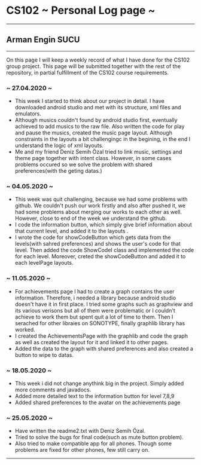 # CS102 ~ Personal Log page ~
****
## Arman Engin SUCU
****

On this page I will keep a weekly record of what I have done for the CS102 group project. This page will be submitted together with the rest of the repository, in partial fulfillment of the CS102 course requirements.

### ~ 27.04.2020 ~
+ This week I started to think about our project in detail. I have downloaded android studio and met with its structure, xml files and emulators.
+ Although musics couldn't found by android studio first, eventually achieved to add musics to the raw file. Also  written the code for play and pause the musics, created the music page layout. Although constraints in the layouts a bit challengingc in the begining, in the end I understand the logic of xml layouts.
+ Me and my friend Deniz Semih Özal tried to link music, settings and theme page together with intent class. However, in some cases problems occured so we solve the problem with shared preferences(with the geting datas.)

### ~ 04.05.2020 ~
+ This week was quit challenging, because we had some problems with github. We couldn't push our work firstly and also after pushed it, we had some problems about merging our works to each other as well. However, close to end of the week we understand the github.
+ I code the information button, which simply give brief information about that current level, and added it to the layouts .
+ I wrote the code for showCodeButton which gets data from the levels(with sahred preferences) and shows the user's code for that level. Then added the code ShowCodeI class and implemented the code for each level. Moreover, creted the showCodeButton and added it to each levelPage layouts.

### ~ 11.05.2020 ~
+ For achievements page I had to create a graph contains the user information. Therefore, i needed a library because android studio doesn't have it in first place. I tried some graphs such as graphview and its various verisons but all of them were problematic or I couldn't achieve to work them but spent quit a lot of time to them. Then I serached for other libraies on SONOTYPE, finally graphlib library has worked.
+ I created the AchievementsPage with the graphlib and code the graph as well as created the layout for it and linked it to other pages.
+ Added the data to the graph with shared preferences and also created a button to wipe to datas.

### ~ 18.05.2020 ~
+ This week i did not change anythink big in the project. Simply added more comments and javadocs.
+ Added more detailed text to the information button for level 7,8,9
+ Added shared preferences to the avatar on the achievements page

### ~ 25.05.2020 ~
+ Have written the readme2.txt with Deniz Semih Özal.
+ Tried to solve the bugs for final code(such as mute button problem).
+ Also tried to make compatible app for all phones. Though some problems are fixed for other phones, few still carry on.
****

